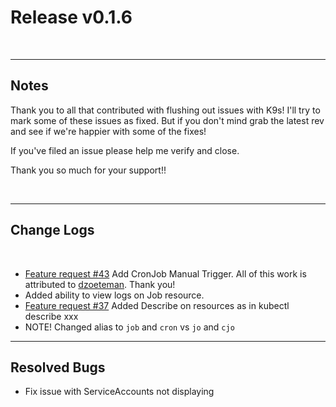 # Release v0.1.6

<br/>

---
## Notes

Thank you to all that contributed with flushing out issues with K9s! I'll try
to mark some of these issues as fixed. But if you don't mind grab the latest
rev and see if we're happier with some of the fixes!

If you've filed an issue please help me verify and close.

Thank you so much for your support!!

<br/>

---
## Change Logs

<br/>

+ [Feature request #43](https://github.com/kswapd/k9s/issues/43) Add CronJob Manual Trigger.
  All of this work is attributed to [dzoeteman](https://github.com/dzoeteman). Thank you!
+ Added ability to view logs on Job resource.
+ [Feature request #37](https://github.com/kswapd/k9s/issues/37) Added Describe on resources as
  in kubectl describe xxx
+ NOTE! Changed alias to `job` and `cron` vs `jo` and `cjo`

---
## Resolved Bugs

- Fix issue with ServiceAccounts not displaying
